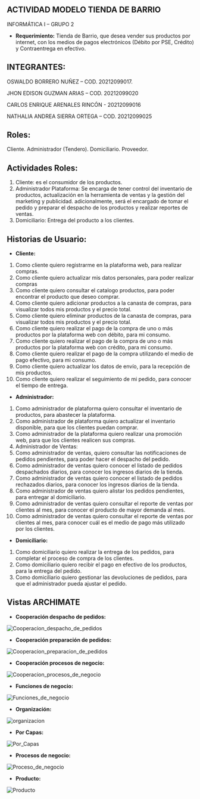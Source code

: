 ## ACTIVIDAD MODELO TIENDA DE BARRIO
INFORMÁTICA I – GRUPO 2

- **Requerimiento:** Tienda de Barrio, que desea vender sus productos por internet, con los medios de pagos electrónicos (Débito por PSE, Crédito) y Contraentrega en efectivo.

## INTEGRANTES: 
 OSWALDO BORRERO NUÑEZ – COD. 20212099017.
 
 JHON EDISON GUZMAN ARIAS – COD. 20212099020
 
 CARLOS ENRIQUE  ARENALES RINCÓN - 20212099016
 
 NATHALIA ANDREA SIERRA ORTEGA – COD. 20212099025

## Roles: 
Cliente.
Administrador (Tendero).
Domiciliario.
Proveedor.

## Actividades Roles: 
1. Cliente: es el consumidor de los productos.
2. Administrador Plataforma: Se encarga de tener control del inventario de productos, actualización en la herramienta de ventas y la gestión del marketing y publicidad. adicionalmente, será el encargado de tomar el pedido y preparar el despacho de los productos y realizar reportes de ventas.
4. Domiciliario: Entrega del producto a los clientes.

## Historias de Usuario:
- **Cliente:** 
1. Como cliente quiero registrarme en la plataforma web, para realizar compras.
2. Como cliente quiero actualizar mis datos personales, para poder realizar compras
3. Como cliente quiero consultar el catalogo productos, para poder encontrar el producto que deseo comprar.
4. Como cliente quiero adicionar productos a la canasta de compras, para visualizar  todos mis productos y el precio total.
5. Como cliente quiero eliminar productos de la canasta de compras, para visualizar  todos mis productos y el precio total.
6. Como cliente quiero realizar el pago de la compra de uno o más productos por la plataforma web con débito, para mi consumo.
7. Como cliente quiero realizar el pago de la compra de uno o más productos por la plataforma web con crédito, para mi consumo.
8. Como cliente quiero realizar el pago de la compra utilizando el medio de pago efectivo, para mi consumo.
9. Como cliente quiero actualizar los datos de envío, para la recepción de mis productos.
10. Como cliente quiero realizar  el seguimiento de mi pedido, para conocer el tiempo de entrega.

- **Administrador:**
1. Como administrador de plataforma quiero consultar el inventario de productos, para abastecer la plataforma.
2. Como administrador de plataforma quiero actualizar el inventario disponible, para que los clientes puedan comprar.
3. Como administrador de la plataforma quiero realizar una promoción web, para que los clientes realicen sus compras.
4. Administrador de Ventas: 
5. Como administrador de ventas, quiero   consultar las notificaciones de pedidos pendientes, para poder hacer el despacho del pedido.
6. Como administrador de ventas quiero conocer el listado de pedidos despachados diarios, para conocer los ingresos diarios de la tienda.
7. Como administrador de ventas quiero conocer el listado de pedidos rechazados diarios, para conocer los ingresos diarios de la tienda.
8. Como administrador de ventas quiero alistar los pedidos pendientes, para entregar al domiciliario.
9. Como administrador de ventas quiero consultar el reporte de ventas por clientes al mes, para conocer el producto de mayor demanda al mes.
10. Como administrador de ventas quiero consultar el reporte de ventas por clientes al mes, para conocer cuál es el medio de pago más utilizado por los clientes.

- **Domiciliario:**
1. Como domiciliario quiero realizar la entrega de los pedidos, para completar el proceso de compra de los clientes.
2. Como domiciliario quiero recibir el pago en efectivo de los productos, para la entrega del pedido.
3. Como domiciliario quiero gestionar las devoluciones de pedidos, para que el administrador pueda ajustar el pedido.

## Vistas ARCHIMATE

- **Cooperación despacho de pedidos:** 

![Cooperacion_despacho_de_pedidos](Imagenes/Cooperacion_despacho_de_pedidos.png) 


- **Cooperación preparación de pedidos:** 

![Cooperacion_preparacion_de_pedidos](Imagenes/Cooperacion_preparacion_de_pedidos.png) 


- **Cooperación procesos de negocio:**

![Cooperacion_procesos_de_negocio](Imagenes/Cooperacion_procesos_de_negocio.png) 


- **Funciones de negocio:**

![Funciones_de_negocio](Imagenes/Funciones_de_negocio.png)


- **Organización:**
 
![organizacion](Imagenes/Organizacion.png)


- **Por Capas:** 

![Por_Capas](Imagenes/Por_Capas.png)


- **Procesos de negocio:**

![Proceso_de_negocio](Imagenes/Proceso_de_negocio.png)


- **Producto:**

![Producto](Imagenes/Producto.png)

